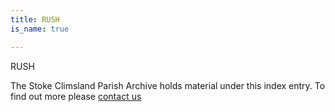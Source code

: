 ```yaml
---
title: RUSH
is_name: true

---
```


RUSH


The Stoke Climsland Parish Archive holds material under this index entry. To find out more please [contact us](/contact/)
